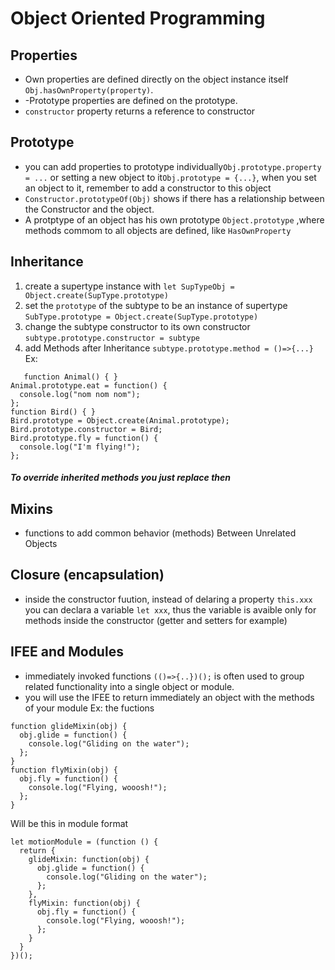# Object Oriented Programming

## Properties
- Own properties are defined directly on the object instance itself `Obj.hasOwnProperty(property)`.
- -Prototype properties are defined on the prototype.
- `constructor` property returns a reference to constructor

## Prototype
- you can add properties to prototype individually`Obj.prototype.property = ...` or setting a new object to it`Obj.prototype = {...}`, when you set an object to it, remember to add a constructor to this object
- `Constructor.prototypeOf(Obj)` shows if there has a relationship between the Constructor and the object.
- A protptype of an object has his own prototype `Object.prototype` ,where methods commom to all objects are defined, like `HasOwnProperty`

## Inheritance
1. create a supertype instance with `let SupTypeObj = Object.create(SupType.prototype)`
  2. set the `prototype` of the subtype to be an instance of supertype `SubType.prototype = Object.create(SupType.prototype)`
  3.  change the subtype constructor to its own constructor `subtype.prototype.constructor = subtype`
  4.  add Methods after Inheritance `subtype.prototype.method = ()=>{...}`
   Ex: 
```
   function Animal() { }
Animal.prototype.eat = function() {
  console.log("nom nom nom");
};
function Bird() { }
Bird.prototype = Object.create(Animal.prototype);
Bird.prototype.constructor = Bird;
Bird.prototype.fly = function() {
  console.log("I'm flying!");
};  
```
##### To override inherited methods you just replace then

## Mixins
- functions to add common behavior (methods) Between Unrelated Objects

## Closure (encapsulation)
- inside the constructor fuution, instead of delaring a property `this.xxx` you can declara a variable `let xxx`, thus the variable is avaible only for methods inside the constructor (getter and setters for example)

## IFEE and Modules
- immediately invoked functions `(()=>{..})();` is often used to group related functionality into a single object or module.
- you will use the IFEE to return immediately an object with the methods of your module
Ex: the fuctions 
```
function glideMixin(obj) {
  obj.glide = function() {
    console.log("Gliding on the water");
  };
}
function flyMixin(obj) {
  obj.fly = function() {
    console.log("Flying, wooosh!");
  };
}
```
Will be this in module format
```
let motionModule = (function () {
  return {
    glideMixin: function(obj) {
      obj.glide = function() {
        console.log("Gliding on the water");
      };
    },
    flyMixin: function(obj) {
      obj.fly = function() {
        console.log("Flying, wooosh!");
      };
    }
  }
})();
```
